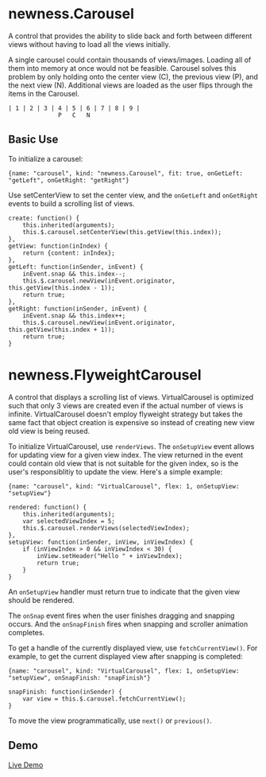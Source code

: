 
newness.Carousel
===========================


A control that provides the ability to slide back and forth between different views without having to load all the views initially.

A single carousel could contain thousands of views/images.  Loading all of them into memory at once would not be feasible.
Carousel solves this problem by only holding onto the center view (C), the previous view (P), and the next view (N).
Additional views are loaded as the user flips through the items in the Carousel.

	| 1 | 2 | 3 | 4 | 5 | 6 | 7 | 8 | 9 |
	              P   C   N


Basic Use
---------

To initialize a carousel:

	{name: "carousel", kind: "newness.Carousel", fit: true, onGetLeft: "getLeft", onGetRight: "getRight"}

Use setCenterView to set the center view, and the `onGetLeft` and `onGetRight` events to build a scrolling list of views.

	create: function() {
		this.inherited(arguments);
		this.$.carousel.setCenterView(this.getView(this.index));
	},
	getView: function(inIndex) {
		return {content: inIndex};
	},
	getLeft: function(inSender, inEvent) {
		inEvent.snap && this.index--;
		this.$.carousel.newView(inEvent.originator, this.getView(this.index - 1));
		return true;
	},
	getRight: function(inSender, inEvent) {
		inEvent.snap && this.index++;
		this.$.carousel.newView(inEvent.originator, this.getView(this.index + 1));
		return true;
	}


newness.FlyweightCarousel
===========================


A control that displays a scrolling list of views.  VirtualCarousel is optimized such that only
3 views are created even if the actual number of views is infinite.  VirtualCarousel doesn't employ
flyweight strategy but takes the same fact that object creation is expensive so instead
of creating new view old view is being reused.

To initialize VirtualCarousel, use `renderViews`.  The `onSetupView` event
allows for updating view for a given view index.  The view returned in the event could contain
old view that is not suitable for the given index, so is the user's responsiblitiy to update
the view.  Here's a simple example:
  
	{name: "carousel", kind: "VirtualCarousel", flex: 1, onSetupView: "setupView"}

	rendered: function() {
		this.inherited(arguments);
		var selectedViewIndex = 5;
		this.$.carousel.renderViews(selectedViewIndex);
	},
	setupView: function(inSender, inView, inViewIndex) {
		if (inViewIndex > 0 && inViewIndex < 30) {
			inView.setHeader("Hello " + inViewIndex);
			return true;
		}
	}
	
An `onSetupView` handler must return true to indicate that the given view should be rendered.

The `onSnap` event fires when the user finishes dragging and snapping occurs.
And the `onSnapFinish` fires when snapping and scroller animation completes.

To get a handle of the currently displayed view, use `fetchCurrentView()`.
For example, to get the current displayed view after snapping is completed:

	{name: "carousel", kind: "VirtualCarousel", flex: 1, onSetupView: "setupView", onSnapFinish: "snapFinish"}
	
	snapFinish: function(inSender) {
		var view = this.$.carousel.fetchCurrentView();
	}

To move the view programmatically, use `next()` or `previous()`.



Demo
----

[Live Demo](http://www.newnessdevelopments.com/demos/Carousels/)
